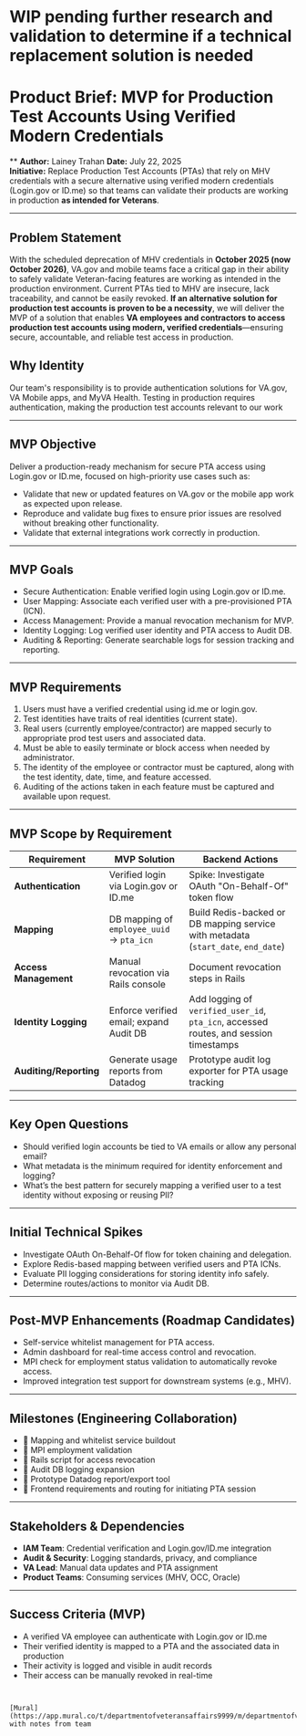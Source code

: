 # WIP pending further research and validation to determine if a technical replacement solution is needed
# Product Brief: MVP for Production Test Accounts Using Verified Modern Credentials
**
**Author:** Lainey Trahan
**Date:** July 22, 2025  
**Initiative:** Replace Production Test Accounts (PTAs) that rely on MHV credentials with a secure alternative using verified modern credentials (Login.gov or ID.me) so that teams can validate their products are working in production **as intended for Veterans**.

---

## Problem Statement

With the scheduled deprecation of MHV credentials in **October 2025 (now October 2026)**, VA.gov and mobile teams face a critical gap in their ability to safely validate Veteran-facing features are working as intended in the production environment. Current PTAs tied to MHV are insecure, lack traceability, and cannot be easily revoked. **If an alternative solution for production test accounts is proven to be a necessity**, we will deliver the MVP of a solution that enables **VA employees and contractors to access production test accounts using modern, verified credentials**—ensuring secure, accountable, and reliable test access in production. 

## Why Identity

Our team's responsibility is to provide authentication solutions for VA.gov, VA Mobile apps, and MyVA Health. Testing in production requires authentication, making the production test accounts relevant to our work

---

## MVP Objective

Deliver a production-ready mechanism for secure PTA access using Login.gov or ID.me, focused on high-priority use cases such as:

- Validate that new or updated features on VA.gov or the mobile app work as expected upon release.
- Reproduce and validate bug fixes to ensure prior issues are resolved without breaking other functionality.
- Validate that external integrations work correctly in production.

---

## MVP Goals

- Secure Authentication: Enable verified login using Login.gov or ID.me.  
- User Mapping: Associate each verified user with a pre-provisioned PTA (ICN).  
- Access Management: Provide a manual revocation mechanism for MVP.  
- Identity Logging: Log verified user identity and PTA access to Audit DB.  
- Auditing & Reporting: Generate searchable logs for session tracking and reporting.

---

## MVP Requirements

1. Users must have a verified credential using id.me or login.gov.
2. Test identities have traits of real identities (current state).
3. Real users (currently employee/contractor) are mapped securly to appropriate prod test users and associated data.
4. Must be able to easily terminate or block access when needed by administrator.
5. The identity of the employee or contractor must be captured, along with the test identity, date, time, and feature accessed.
6. Auditing of the actions taken in each feature must be captured and available upon request.

---

## MVP Scope by Requirement

| **Requirement**       | **MVP Solution**                                  | **Backend Actions**                                                                 |
|-----------------------|---------------------------------------------------|--------------------------------------------------------------------------------------|
| **Authentication**    | Verified login via Login.gov or ID.me             | Spike: Investigate OAuth "On-Behalf-Of" token flow                                  |
| **Mapping**           | DB mapping of `employee_uuid` → `pta_icn`         | Build Redis-backed or DB mapping service with metadata (`start_date`, `end_date`)   |
| **Access Management** | Manual revocation via Rails console               | Document revocation steps in Rails                                                  |
| **Identity Logging**  | Enforce verified email; expand Audit DB           | Add logging of `verified_user_id`, `pta_icn`, accessed routes, and session timestamps |
| **Auditing/Reporting**| Generate usage reports from Datadog               | Prototype audit log exporter for PTA usage tracking                                 |

---

## Key Open Questions

- Should verified login accounts be tied to VA emails or allow any personal email?
- What metadata is the minimum required for identity enforcement and logging?
- What’s the best pattern for securely mapping a verified user to a test identity without exposing or reusing PII?

---

## Initial Technical Spikes

- Investigate OAuth On-Behalf-Of flow for token chaining and delegation.
- Explore Redis-based mapping between verified users and PTA ICNs.
- Evaluate PII logging considerations for storing identity info safely.
- Determine routes/actions to monitor via Audit DB.

---

## Post-MVP Enhancements (Roadmap Candidates)

- Self-service whitelist management for PTA access.
- Admin dashboard for real-time access control and revocation.
- MPI check for employment status validation to automatically revoke access.
- Improved integration test support for downstream systems (e.g., MHV).

---

## Milestones (Engineering Collaboration)

- 🔲 Mapping and whitelist service buildout  
- 🔲 MPI employment validation  
- 🔲 Rails script for access revocation  
- 🔲 Audit DB logging expansion  
- 🔲 Prototype Datadog report/export tool  
- 🔲 Frontend requirements and routing for initiating PTA session

---

## Stakeholders & Dependencies

- **IAM Team**: Credential verification and Login.gov/ID.me integration  
- **Audit & Security**: Logging standards, privacy, and compliance  
- **VA Lead**: Manual data updates and PTA assignment  
- **Product Teams**: Consuming services (MHV, OCC, Oracle)  

---

## Success Criteria (MVP)

- A verified VA employee can authenticate with Login.gov or ID.me  
- Their verified identity is mapped to a PTA and the associated data in production  
- Their activity is logged and visible in audit records  
- Their access can be manually revoked in real-time  
```


[Mural](https://app.mural.co/t/departmentofveteransaffairs9999/m/departmentofveteransaffairs9999/1750729853359/cf8c4f23910ce4c74014951b6969d4f55ebe589e) with notes from team
